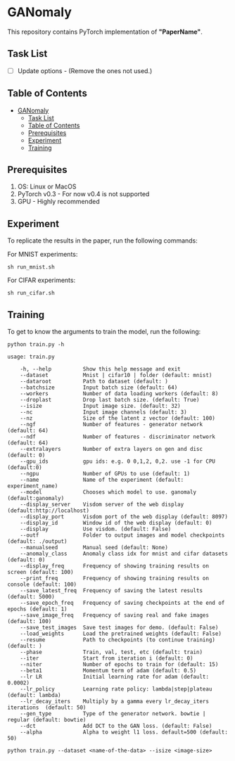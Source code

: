 # GANomaly

This repository contains PyTorch implementation of **"PaperName"**.

## Task List
- [ ] Update options - (Remove the ones not used.)

##  Table of Contents
- [GANomaly](#ganomaly)
    - [Task List](#task-list)
    - [Table of Contents](#table-of-contents)
    - [Prerequisites](#prerequisites)
    - [Experiment](#experiment)
    - [Training](#training)


## Prerequisites
1. OS: Linux or MacOS
2. PyTorch v0.3 - For now v0.4 is not supported
3. GPU - Highly recommended


## Experiment

To replicate the results in the paper, run the following commands:

For MNIST experiments:
``` shell
sh run_mnist.sh
```

For CIFAR experiments:
``` shell
sh run_cifar.sh
```

## Training
To get to know the arguments to train the model, run the following:
```
python train.py -h

usage: train.py

    -h, --help          Show this help message and exit
    --dataset           Mnist | cifar10 | folder (default: mnist)
    --dataroot          Path to dataset (default: )
    --batchsize         Input batch size (default: 64)
    --workers           Number of data loading workers (default: 8)
    --droplast          Drop last batch size. (default: True)
    --isize             Input image size. (default: 32)
    --nc                Input image channels (default: 3)
    --nz                Size of the latent z vector (default: 100)
    --ngf               Number of features - generator network (default: 64)
    --ndf               Number of features - discriminator network (default: 64)
    --extralayers       Number of extra layers on gen and disc (default: 0)
    --gpu_ids           gpu ids: e.g. 0 0,1,2, 0,2. use -1 for CPU (default:0)
    --ngpu              Number of GPUs to use (default: 1)
    --name              Name of the experiment (default: experiment_name)
    --model             Chooses which model to use. ganomaly (default:ganomaly)
    --display_server    Visdom server of the web display (default:http://localhost)
    --display_port      Visdom port of the web display (default: 8097)
    --display_id        Window id of the web display (default: 0)
    --display           Use visdom. (default: False)
    --outf              Folder to output images and model checkpoints (default: ./output)
    --manualseed        Manual seed (default: None)
    --anomaly_class     Anomaly class idx for mnist and cifar datasets (default: 0)
    --display_freq      Frequency of showing training results on screen (default: 100)
    --print_freq        Frequency of showing training results on console (default: 100)
    --save_latest_freq  Frequency of saving the latest results (default: 5000)
    --save_epoch_freq   Frequency of saving checkpoints at the end of epochs (default: 1)
    --save_image_freq   Frequency of saving real and fake images (default: 100)
    --save_test_images  Save test images for demo. (default: False)
    --load_weights      Load the pretrained weights (default: False)
    --resume            Path to checkpoints (to continue training) (default: )
    --phase             Train, val, test, etc (default: train)
    --iter              Start from iteration i (default: 0)
    --niter             Number of epochs to train for (default: 15)
    --beta1             Momentum term of adam (default: 0.5)
    --lr LR             Initial learning rate for adam (default: 0.0002)
    --lr_policy         Learning rate policy: lambda|step|plateau (default: lambda)
    --lr_decay_iters    Multiply by a gamma every lr_decay_iters iterations  (default: 50)
    --gen_type          Type of the generator network. bowtie | regular (default: bowtie)
    --dct               Add DCT to the GAN loss. (default: False)
    --alpha             Alpha to weight l1 loss. default=500 (default: 50)
```



```
python train.py --dataset <name-of-the-data> --isize <image-size>
```